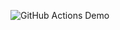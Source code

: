 ![GitHub Actions Demo](https://github.com/shanjidhasan/learn-github-actions/actions/workflows/github-actions-demo.yml/badge.svg)

